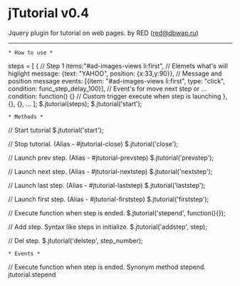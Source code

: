 jTutorial v0.4
=========
Jquery plugin for tutorial on web pages.
by RED (red@dbwap.ru)
___


	* How to use *

steps = 
	[
		{ // Step 1
			items:"#ad-images-views li:first", // Elemets what's will higlight
			message: {text: "YAHOO", position: {x:33,y:90}}, // Message and position message
			events: [{item: "#ad-images-views li:first", type: "click", condition: func_step_delay_100}], // Event's for move next step or ...
			condition: function() {} // Custom trigger execute when step is launching
		},
		{},
		{},
		...
	];
$.jtutorial(steps);
$.jtutorial('start');


	* Methods *
	
// Start tutorial
$.jtutorial('start'); 	

// Stop tutorial. (Alias - #jtutorial-close)
$.jtutorial('close');

// Launch prev step. (Alias - #jtutorial-prevstep)
$.jtutorial('prevstep');

// Launch next step. (Alias - #jtutorial-nextstep)
$.jtutorial('nextstep');

// Launch last step. (Alias - #jtutorial-laststep)
$.jtutorial('laststep');
	
// Launch first step. (Alias - #jtutorial-firststep)
$.jtutorial('firststep');
	
// Execute function when step is ended.
$.jtutorial('stepend', function(){});
	
// Add step. Syntax like steps in initialize.
$.jtutorial('addstep', step);
	
// Del step.
$.jtutorial('delstep', step_number);
	
	
	* Events *

// Execute function when step is ended. Synonym method stepend.
jtutorial.stepend
